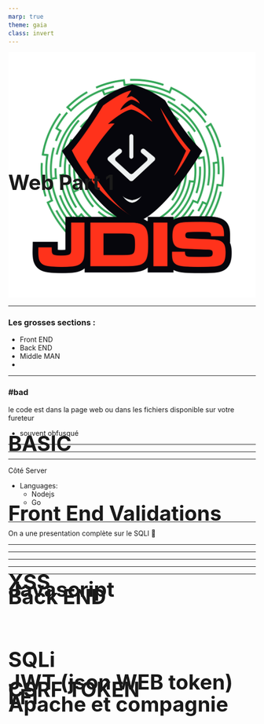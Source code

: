 ```yaml
---
marp: true
theme: gaia
class: invert
---
```


# Web Part 1
![bg right:25% contain](../Images/logo_jdis.png)

<style scoped>h1 {font-size: 300%;position:absolute; margin:25% 0;}</style>

---
<!-- paginate: true -->
# BASIC
### Les grosses sections :
- Front END
- Back END
- Middle MAN
- 

---
<!-- header: front END -->
# Front End Validations  
### \#bad

le code est dans la page web ou dans les fichiers disponible sur votre fureteur
- souvent obfusqué

---
# XSS

---
# Javascript

--- 
<!-- header: back END -->
#  Back END
Côté Server
- Languages:
  - Nodejs
  - Go
  - 

---
# SQLi
On a une presentation complète sur le SQLI :eyes:

---
# JWT (json WEB token)

---
# CSRF TOKEN

--- 
# LFI

--- 
# Apache et compagnie


---
# 